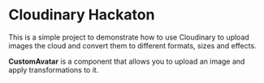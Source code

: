 # Cloudinary Hackaton

This is a simple project to demonstrate how to use Cloudinary to upload images the cloud and convert them to different formats, sizes and effects.

**CustomAvatar** is a component that allows you to upload an image and apply transformations to it.